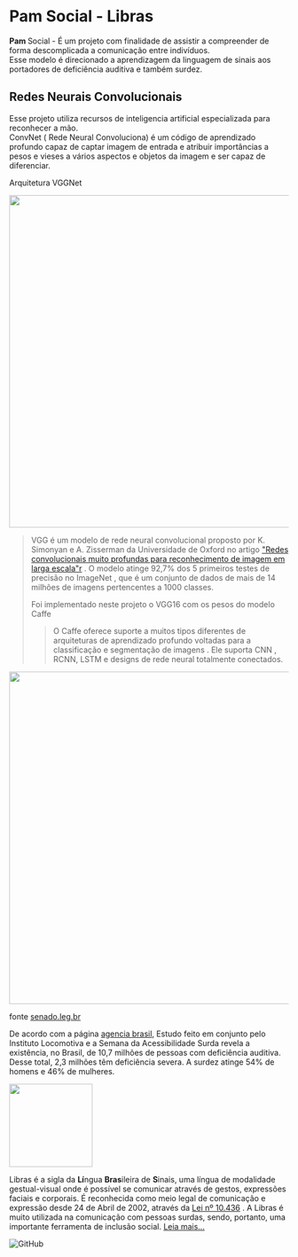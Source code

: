 # Pam Social -  Libras
<strong>Pam </strong>Social - É um projeto com  finalidade de  assistir a compreender  de forma descomplicada a comunicação entre  indivíduos.                          
Esse modelo é direcionado a aprendizagem da linguagem de sinais aos portadores de deficiência auditiva e também surdez.

## Redes Neurais Convolucionais

Esse projeto utiliza recursos de inteligencia artificial especializada para reconhecer a mão.     
ConvNet ( Rede Neural Convoluciona) é um código de aprendizado profundo capaz de captar  imagem de entrada e atribuir importâncias a pesos e vieses a vários aspectos e objetos da imagem e ser capaz de diferenciar.

Arquitetura VGGNet

 <img src="https://neurohive.io/wp-content/uploads/2018/11/vgg16-1-e1542731207177.png" width="600"/>
 
 > VGG é um modelo de rede neural convolucional proposto por K. Simonyan e A. Zisserman da Universidade de Oxford no artigo ["Redes convolucionais muito profundas para reconhecimento de imagem em larga escala"r](https://arxiv.org/abs/1409.1556)    . O modelo atinge 92,7% dos 5 primeiros testes de precisão no ImageNet  , que é um conjunto de dados de mais de 14 milhões de imagens pertencentes a 1000 classes.
 > 
 > Foi implementado neste projeto o VGG16 com os pesos do modelo Caffe
 > > O Caffe oferece suporte a muitos tipos diferentes de arquiteturas de aprendizado profundo voltadas para a classificação e segmentação de imagens . Ele suporta CNN , RCNN, LSTM e designs de rede neural totalmente conectados.

 
 
 <img src="https://www12.senado.leg.br/noticias/especiais/especial-cidadania/baixo-alcance-da-lingua-de-sinais-leva-surdos-ao-isolamento/imagem_3_09/@@images/imagem" width="600"/>
 
 fonte [senado.leg.br](https://www12.senado.leg.br/noticias/especiais/especial-cidadania/baixo-alcance-da-lingua-de-sinais-leva-surdos-ao-isolamento)   
 
 
 De acordo com a página [agencia brasil](https://agenciabrasil.ebc.com.br/geral/noticia/2019-10/brasil-tem-107-milhoes-de-deficientes-auditivos-diz-estudo), Estudo feito em conjunto pelo Instituto Locomotiva e a Semana da Acessibilidade Surda revela a existência, no Brasil, de 10,7 milhões de pessoas com deficiência auditiva. Desse total, 2,3 milhões têm deficiência severa. A surdez atinge 54% de homens e 46% de mulheres.
 
 
 
 <img src="https://www.gov.br/mdh/pt-br/ondh/centrais-de-conteudo/imagens/libras.png/@@images/image" width="150"/>
 
 Libras é a sigla da <strong>Lí</strong>ngua <strong>Bras</strong>ileira de <strong>S</strong>inais, uma língua de modalidade gestual-visual onde é possível se comunicar através de gestos, expressões faciais e corporais. É reconhecida como meio legal de comunicação e expressão desde 24 de Abril de 2002, através da   [Lei nº 10.436](https://www.libras.com.br/lei-10436-de-2002)   . A Libras é muito utilizada na comunicação com pessoas surdas, sendo, portanto, uma importante ferramenta de inclusão social.  [Leia mais...](https://www.libras.com.br/o-que-significa-libras)  
 
 ![GitHub](https://img.shields.io/badge/python-3.9-blue)
 
